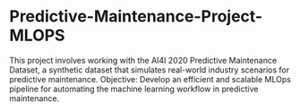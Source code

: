 # Predictive-Maintenance-Project-MLOPS
This project involves working with the AI4I 2020 Predictive Maintenance Dataset, a synthetic dataset that simulates real-world industry scenarios for predictive maintenance. Objective: Develop an efficient and scalable MLOps pipeline for automating the machine learning workflow in predictive maintenance.
